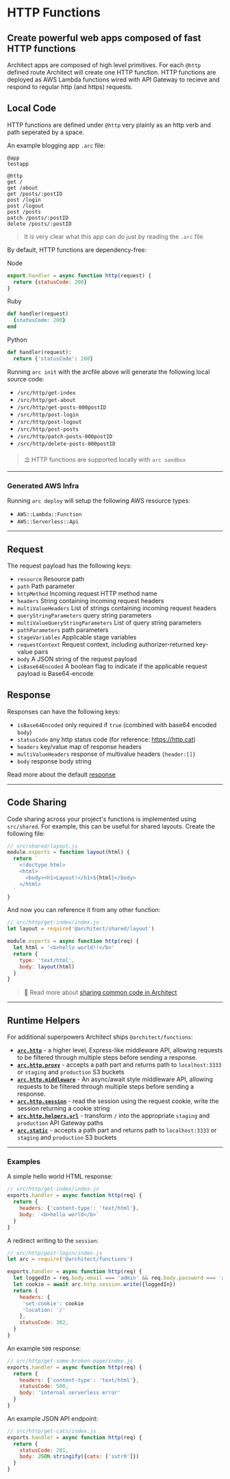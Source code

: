 # HTTP Functions

## Create powerful web apps composed of fast HTTP functions

Architect apps are composed of high level primitives. For each `@http` defined route Architect will create one HTTP function. HTTP functions are deployed as AWS Lambda functions wired with API Gateway to recieve and respond to regular http (and https) requests. 

## Local Code

HTTP functions are defined under `@http` very plainly as an http verb and path seperated by a space.

An example blogging app `.arc` file:

```arc
@app
testapp

@http
get /
get /about
get /posts/:postID
post /login
post /logout
post /posts
patch /posts/:postID
delete /posts/:postID
```

> It is very clear what this app can do just by reading the `.arc` file

By default, HTTP functions are dependency-free:

Node
```javascript
export.handler = async function http(request) {
  return {statusCode: 200}
}
```

Ruby
```ruby
def handler(request)
  {statusCode: 200}
end
``` 

Python
```python
def handler(request):
  return {'statusCode': 200}
```

Running `arc init` with the arcfile above will generate the following local source code:

- `/src/http/get-index`
- `/src/http/get-about`
- `/src/http/get-posts-000postID`
- `/src/http/post-login`
- `/src/http/post-logout`
- `/src/http/post-posts`
- `/src/http/patch-posts-000postID`
- `/src/http/delete-posts-000postID`

> ⛱  HTTP functions are supported locally with `arc sandbox`

---

### Generated AWS Infra

Running `arc deploy` will setup the following AWS resource types:

- `AWS::Lambda::Function`
- `AWS::Serverless::Api`

---

## Request

The request payload has the following keys:

- `resource` Resource path
- `path` Path parameter
- `httpMethod` Incoming request HTTP method name
- `headers` String containing incoming request headers
- `multiValueHeaders` List of strings containing incoming request headers
- `queryStringParameters` query string parameters 
- `multiValueQueryStringParameters` List of query string parameters
- `pathParameters`  path parameters
- `stageVariables` Applicable stage variables
- `requestContext` Request context, including authorizer-returned key-value pairs
- `body` A JSON string of the request payload
- `isBase64Encoded` A boolean flag to indicate if the applicable request payload is Base64-encode

## Response

Responses can have the following keys:

- `isBase64Encoded` only required if `true` (combined with base64 encoded `body`)
- `statusCode` any http status code (for reference: https://http.cat)
- `headers` key/value map of response headers
- `multiValueHeaders` response of multivalue headers `{header:[]}`
- `body` response body string

Read more about the default [response](https://docs.aws.amazon.com/apigateway/latest/developerguide/set-up-lambda-proxy-integrations.html#api-gateway-simple-proxy-for-lambda-output-format)

---

## Code Sharing

Code sharing across your project's functions is implemented using `src/shared`. For example, this can be useful for shared layouts. Create the following file:

```javascript
// src/shared/layout.js
module.exports = function layout(html) {
  return `
    <!doctype html>
    <html>
      <body><h1>Layout!</h1>${html}</body>
    </html>
  `
}
```

And now you can reference it from any other function:

```javascript
// src/http/get-index/index.js
let layout = require('@architect/shared/layout')

module.exports = async function http(req) {
  let html = '<b>hello world!!</b>'
  return {
    type: 'text/html',
    body: layout(html)
  }
}
```

> 🔬 Read more about [sharing common code in Architect](https://arc.codes/guides/sharing-common-code)

---

## Runtime Helpers

For additional superpowers Architect ships `@architect/functions`:
 
- <b>[`arc.http`](/guides/http)</b> - a higher level, Express-like middleware API, allowing requests to be filtered through multiple steps before sending a response.
- <b>[`arc.http.proxy`](/guides/static-assets)</b> - accepts a path part and returns path to `localhost:3333` or `staging` and `production` S3 buckets
- <b>[`arc.http.middleware`](/guides/middleware)</b> - An async/await style middleware API, allowing requests to be filtered through multiple steps before sending a response.
- <b>[`arc.http.session`](/guides/sessions)</b> - read the session using the request cookie, write the session returning a cookie string
- <b>[`arc.http.helpers.url`](/guides/urls)</b> - transform `/` into the appropriate `staging` and `production` API Gateway paths
- <b>[`arc.static`](/guides/static-assets)</b> - accepts a path part and returns path to `localhost:3333` or `staging` and `production` S3 buckets

---


### Examples

A simple hello world HTML response:

```javascript
// src/http/get-index/index.js
exports.handler = async function http(req) {
  return {
    headers: {'content-type': 'text/html'},
    body: `<b>hello world</b>` 
  }
}
```

A redirect writing to the `session`:

```javascript
// src/http/post-login/index.js
let arc = require('@architect/functions')

exports.handler = async function http(req) {
  let loggedIn = req.body.email === 'admin' && req.body.password === 'admin'
  let cookie = await arc.http.session.write({loggedIn})
  return {
    headers: {
     'set-cookie': cookie
     'location: '/'
    },
    statusCode: 302,
  }
}
```

An example `500` response:

```javascript
// src/http/get-some-broken-page/index.js
exports.handler = async function http(req) {
  return {
    headers: {'content-type': 'text/html'},
    statusCode: 500,
    body: 'internal serverless error'
  }
}
```

An example JSON API endpoint:

```javascript
// src/http/get-cats/index.js
exports.handler = async function http(req) {
  return {
    statusCode: 201,
    body: JSON.stringify({cats: ['sutr0']})
  }
}
```
